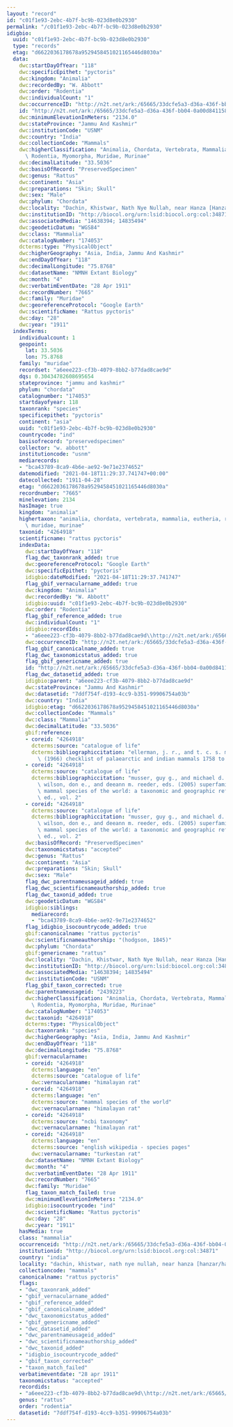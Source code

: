 ```yaml
---
layout: "record"
id: "c01f1e93-2ebc-4b7f-bc9b-023d8e0b2930"
permalink: "/c01f1e93-2ebc-4b7f-bc9b-023d8e0b2930"
idigbio:
  uuid: "c01f1e93-2ebc-4b7f-bc9b-023d8e0b2930"
  type: "records"
  etag: "d6622036178678a9529458451021165446d8030a"
  data:
    dwc:startDayOfYear: "118"
    dwc:specificEpithet: "pyctoris"
    dwc:kingdom: "Animalia"
    dwc:recordedBy: "W. Abbott"
    dwc:order: "Rodentia"
    dwc:individualCount: "1"
    dwc:occurrenceID: "http://n2t.net/ark:/65665/33dcfe5a3-d36a-436f-bb04-0a00d841158a"
    id: "http://n2t.net/ark:/65665/33dcfe5a3-d36a-436f-bb04-0a00d841158a"
    dwc:minimumElevationInMeters: "2134.0"
    dwc:stateProvince: "Jammu And Kashmir"
    dwc:institutionCode: "USNM"
    dwc:country: "India"
    dwc:collectionCode: "Mammals"
    dwc:higherClassification: "Animalia, Chordata, Vertebrata, Mammalia, Eutheria,\
      \ Rodentia, Myomorpha, Muridae, Murinae"
    dwc:decimalLatitude: "33.5036"
    dwc:basisOfRecord: "PreservedSpecimen"
    dwc:genus: "Rattus"
    dwc:continent: "Asia"
    dwc:preparations: "Skin; Skull"
    dwc:sex: "Male"
    dwc:phylum: "Chordata"
    dwc:locality: "Dachin, Khistwar, Nath Nye Nullah, near Hanza [Hanzar/Hanzal]"
    dwc:institutionID: "http://biocol.org/urn:lsid:biocol.org:col:34871"
    dwc:associatedMedia: "14638394; 14835494"
    dwc:geodeticDatum: "WGS84"
    dwc:class: "Mammalia"
    dwc:catalogNumber: "174053"
    dcterms:type: "PhysicalObject"
    dwc:higherGeography: "Asia, India, Jammu And Kashmir"
    dwc:endDayOfYear: "118"
    dwc:decimalLongitude: "75.8768"
    dwc:datasetName: "NMNH Extant Biology"
    dwc:month: "4"
    dwc:verbatimEventDate: "28 Apr 1911"
    dwc:recordNumber: "7665"
    dwc:family: "Muridae"
    dwc:georeferenceProtocol: "Google Earth"
    dwc:scientificName: "Rattus pyctoris"
    dwc:day: "28"
    dwc:year: "1911"
  indexTerms:
    individualcount: 1
    geopoint:
      lat: 33.5036
      lon: 75.8768
    family: "muridae"
    recordset: "a6eee223-cf3b-4079-8bb2-b77dad8cae9d"
    dqs: 0.30434782608695654
    stateprovince: "jammu and kashmir"
    phylum: "chordata"
    catalognumber: "174053"
    startdayofyear: 118
    taxonrank: "species"
    specificepithet: "pyctoris"
    continent: "asia"
    uuid: "c01f1e93-2ebc-4b7f-bc9b-023d8e0b2930"
    countrycode: "ind"
    basisofrecord: "preservedspecimen"
    collector: "w. abbott"
    institutioncode: "usnm"
    mediarecords:
    - "bca43789-8ca9-4b6e-ae92-9e71e2374652"
    datemodified: "2021-04-18T11:29:37.741747+00:00"
    datecollected: "1911-04-28"
    etag: "d6622036178678a9529458451021165446d8030a"
    recordnumber: "7665"
    minelevation: 2134
    hasImage: true
    kingdom: "animalia"
    highertaxon: "animalia, chordata, vertebrata, mammalia, eutheria, rodentia, myomorpha,\
      \ muridae, murinae"
    taxonid: "4264918"
    scientificname: "rattus pyctoris"
    indexData:
      dwc:startDayOfYear: "118"
      flag_dwc_taxonrank_added: true
      dwc:georeferenceProtocol: "Google Earth"
      dwc:specificEpithet: "pyctoris"
      idigbio:dateModified: "2021-04-18T11:29:37.741747"
      flag_gbif_vernacularname_added: true
      dwc:kingdom: "Animalia"
      dwc:recordedBy: "W. Abbott"
      idigbio:uuid: "c01f1e93-2ebc-4b7f-bc9b-023d8e0b2930"
      dwc:order: "Rodentia"
      flag_gbif_reference_added: true
      dwc:individualCount: "1"
      idigbio:recordIds:
      - "a6eee223-cf3b-4079-8bb2-b77dad8cae9d\\http://n2t.net/ark:/65665/33dcfe5a3-d36a-436f-bb04-0a00d841158a"
      dwc:occurrenceID: "http://n2t.net/ark:/65665/33dcfe5a3-d36a-436f-bb04-0a00d841158a"
      flag_gbif_canonicalname_added: true
      flag_dwc_taxonomicstatus_added: true
      flag_gbif_genericname_added: true
      id: "http://n2t.net/ark:/65665/33dcfe5a3-d36a-436f-bb04-0a00d841158a"
      flag_dwc_datasetid_added: true
      idigbio:parent: "a6eee223-cf3b-4079-8bb2-b77dad8cae9d"
      dwc:stateProvince: "Jammu And Kashmir"
      dwc:datasetid: "7ddf754f-d193-4cc9-b351-99906754a03b"
      dwc:country: "India"
      idigbio:etag: "d6622036178678a9529458451021165446d8030a"
      dwc:collectionCode: "Mammals"
      dwc:class: "Mammalia"
      dwc:decimalLatitude: "33.5036"
      gbif:reference:
      - coreid: "4264918"
        dcterms:source: "catalogue of life"
        dcterms:bibliographiccitation: "ellerman, j. r., and t. c. s. morrison-scott\
          \ (1966) checklist of palaearctic and indian mammals 1758 to 1946, 2nd edition"
      - coreid: "4264918"
        dcterms:source: "catalogue of life"
        dcterms:bibliographiccitation: "musser, guy g., and michael d. carleton /\
          \ wilson, don e., and deeann m. reeder, eds. (2005) superfamily muroidea:\
          \ mammal species of the world: a taxonomic and geographic reference, 3rd\
          \ ed., vol. 2"
      - coreid: "4264918"
        dcterms:source: "catalogue of life"
        dcterms:bibliographiccitation: "musser, guy g., and michael d. carleton /\
          \ wilson, don e., and deeann m. reeder, eds. (2005) superfamily muroidea:\
          \ mammal species of the world: a taxonomic and geographic reference, 3rd\
          \ ed., vol. 2"
      dwc:basisOfRecord: "PreservedSpecimen"
      dwc:taxonomicstatus: "accepted"
      dwc:genus: "Rattus"
      dwc:continent: "Asia"
      dwc:preparations: "Skin; Skull"
      dwc:sex: "Male"
      flag_dwc_parentnameusageid_added: true
      flag_dwc_scientificnameauthorship_added: true
      flag_dwc_taxonid_added: true
      dwc:geodeticDatum: "WGS84"
      idigbio:siblings:
        mediarecord:
        - "bca43789-8ca9-4b6e-ae92-9e71e2374652"
      flag_idigbio_isocountrycode_added: true
      gbif:canonicalname: "rattus pyctoris"
      dwc:scientificnameauthorship: "(hodgson, 1845)"
      dwc:phylum: "Chordata"
      gbif:genericname: "rattus"
      dwc:locality: "Dachin, Khistwar, Nath Nye Nullah, near Hanza [Hanzar/Hanzal]"
      dwc:institutionID: "http://biocol.org/urn:lsid:biocol.org:col:34871"
      dwc:associatedMedia: "14638394; 14835494"
      dwc:institutionCode: "USNM"
      flag_gbif_taxon_corrected: true
      dwc:parentnameusageid: "2439223"
      dwc:higherClassification: "Animalia, Chordata, Vertebrata, Mammalia, Eutheria,\
        \ Rodentia, Myomorpha, Muridae, Murinae"
      dwc:catalogNumber: "174053"
      dwc:taxonid: "4264918"
      dcterms:type: "PhysicalObject"
      dwc:taxonrank: "species"
      dwc:higherGeography: "Asia, India, Jammu And Kashmir"
      dwc:endDayOfYear: "118"
      dwc:decimalLongitude: "75.8768"
      gbif:vernacularname:
      - coreid: "4264918"
        dcterms:language: "en"
        dcterms:source: "catalogue of life"
        dwc:vernacularname: "himalayan rat"
      - coreid: "4264918"
        dcterms:language: "en"
        dcterms:source: "mammal species of the world"
        dwc:vernacularname: "himalayan rat"
      - coreid: "4264918"
        dcterms:source: "ncbi taxonomy"
        dwc:vernacularname: "himalayan rat"
      - coreid: "4264918"
        dcterms:language: "en"
        dcterms:source: "english wikipedia - species pages"
        dwc:vernacularname: "turkestan rat"
      dwc:datasetName: "NMNH Extant Biology"
      dwc:month: "4"
      dwc:verbatimEventDate: "28 Apr 1911"
      dwc:recordNumber: "7665"
      dwc:family: "Muridae"
      flag_taxon_match_failed: true
      dwc:minimumElevationInMeters: "2134.0"
      idigbio:isocountrycode: "ind"
      dwc:scientificName: "Rattus pyctoris"
      dwc:day: "28"
      dwc:year: "1911"
    hasMedia: true
    class: "mammalia"
    occurrenceid: "http://n2t.net/ark:/65665/33dcfe5a3-d36a-436f-bb04-0a00d841158a"
    institutionid: "http://biocol.org/urn:lsid:biocol.org:col:34871"
    country: "india"
    locality: "dachin, khistwar, nath nye nullah, near hanza [hanzar/hanzal]"
    collectioncode: "mammals"
    canonicalname: "rattus pyctoris"
    flags:
    - "dwc_taxonrank_added"
    - "gbif_vernacularname_added"
    - "gbif_reference_added"
    - "gbif_canonicalname_added"
    - "dwc_taxonomicstatus_added"
    - "gbif_genericname_added"
    - "dwc_datasetid_added"
    - "dwc_parentnameusageid_added"
    - "dwc_scientificnameauthorship_added"
    - "dwc_taxonid_added"
    - "idigbio_isocountrycode_added"
    - "gbif_taxon_corrected"
    - "taxon_match_failed"
    verbatimeventdate: "28 apr 1911"
    taxonomicstatus: "accepted"
    recordids:
    - "a6eee223-cf3b-4079-8bb2-b77dad8cae9d\\http://n2t.net/ark:/65665/33dcfe5a3-d36a-436f-bb04-0a00d841158a"
    genus: "rattus"
    order: "rodentia"
    datasetid: "7ddf754f-d193-4cc9-b351-99906754a03b"
---
```

